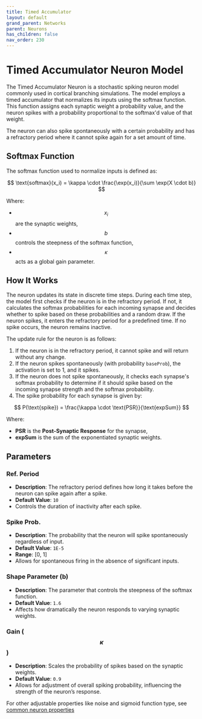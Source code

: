 ```yaml
---
title: Timed Accumulator
layout: default
grand_parent: Networks
parent: Neurons
has_children: false
nav_order: 230
---
```


# Timed Accumulator Neuron Model

The Timed Accumulator Neuron is a stochastic spiking neuron model commonly used in cortical branching simulations. The model employs a timed accumulator that normalizes its inputs using the softmax function. This function assigns each synaptic weight a probability value, and the neuron spikes with a probability proportional to the softmax'd value of that weight. 

The neuron can also spike spontaneously with a certain probability and has a refractory period where it cannot spike again for a set amount of time.

## Softmax Function

The softmax function used to normalize inputs is defined as:

$$
\text{softmax}(x_i) = \kappa \cdot \frac{\exp(x_i)}{\sum \exp(X \cdot b)}
$$

Where:
- $$ x_i $$ are the synaptic weights,
- $$ b $$ controls the steepness of the softmax function,
- $$ \kappa $$ acts as a global gain parameter.

## How It Works

The neuron updates its state in discrete time steps. During each time step, the model first checks if the neuron is in the refractory period. If not, it calculates the softmax probabilities for each incoming synapse and decides whether to spike based on these probabilities and a random draw. If the neuron spikes, it enters the refractory period for a predefined time. If no spike occurs, the neuron remains inactive.

The update rule for the neuron is as follows:

1. If the neuron is in the refractory period, it cannot spike and will return without any change.
2. If the neuron spikes spontaneously (with probability `baseProb`), the activation is set to 1, and it spikes.
3. If the neuron does not spike spontaneously, it checks each synapse's softmax probability to determine if it should spike based on the incoming synapse strength and the softmax probability.
4. The spike probability for each synapse is given by:

$$
P(\text{spike}) = \frac{\kappa \cdot \text{PSR}}{\text{expSum}}
$$

Where:
- **PSR** is the **Post-Synaptic Response** for the synapse,
- **expSum** is the sum of the exponentiated synaptic weights.

## Parameters

### Ref. Period

- **Description**: The refractory period defines how long it takes before the neuron can spike again after a spike.
- **Default Value**: `10`
- Controls the duration of inactivity after each spike.

### Spike Prob.

- **Description**: The probability that the neuron will spike spontaneously regardless of input.
- **Default Value**: `1E-5`
- **Range**: [0, 1]
- Allows for spontaneous firing in the absence of significant inputs.

### Shape Parameter (b)

- **Description**: The parameter that controls the steepness of the softmax function.
- **Default Value**: `1.6`
- Affects how dramatically the neuron responds to varying synaptic weights.

### Gain ($$ \kappa $$)

- **Description**: Scales the probability of spikes based on the synaptic weights.
- **Default Value**: `0.9`
- Allows for adjustment of overall spiking probability, influencing the strength of the neuron’s response.

For other adjustable properties like noise and sigmoid function type, see [common neuron properties](/docs/network/neurons/index#common-neuron-properties)


